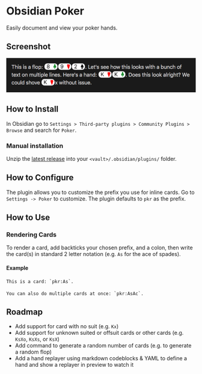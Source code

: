 # Obsidian Poker

Easily document and view your poker hands.

## Screenshot

![Rendered Cards](rendered-editor.png)

## How to Install

In Obsidian go to `Settings > Third-party plugins > Community Plugins > Browse` and search for `Poker`.

### Manual installation

Unzip the [latest release](https://github.com/mAAdhaTTah/obsidian-poker/releases/latest) into your `<vault>/.obsidian/plugins/` folder.

## How to Configure

The plugin allows you to customize the prefix you use for inline cards. Go to `Settings -> Poker` to customize. The plugin defaults to `pkr` as the prefix.

## How to Use

### Rendering Cards

To render a card, add backticks your chosen prefix, and a colon, then write the card(s) in standard 2 letter notation (e.g. `As` for the ace of spades).

#### Example

```
This is a card: `pkr:As`.

You can also do multiple cards at once: `pkr:AsAc`.
```

## Roadmap

- Add support for card with no suit (e.g. `Kx`)
- Add support for unknown suited or offsuit cards or other cards (e.g. `KsXo`, `KsXs`, or `KsX`)
- Add command to generate a random number of cards (e.g. to generate a random flop)
- Add a hand replayer using markdown codeblocks & YAML to define a hand and show a replayer in preview to watch it
